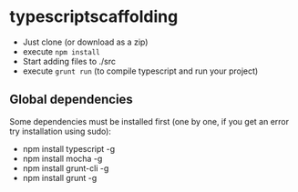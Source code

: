 # typescriptscaffolding
- Just clone (or download as a zip)
- execute ``npm install``
- Start adding files to ./src
- execute ``grunt run`` (to compile typescript and run your project)

## Global dependencies
Some dependencies must be installed first (one by one, if you get an error try installation using sudo):
- npm install typescript -g 
- npm install mocha -g 
- npm install grunt-cli -g 
- npm install grunt -g
